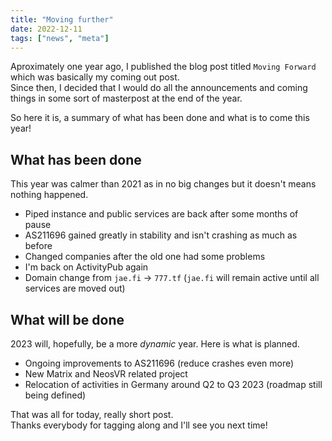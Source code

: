 ```yaml
---
title: "Moving further"
date: 2022-12-11
tags: ["news", "meta"]
---
```


Aproximately one year ago, I published the blog post titled `Moving Forward` which was basically my coming out post.  
Since then, I decided that I would do all the announcements and coming things in some sort of masterpost at the end of the year.

So here it is, a summary of what has been done and what is to come this year!

## What has been done

This year was calmer than 2021 as in no big changes but it doesn't means nothing happened.

- Piped instance and public services are back after some months of pause
- AS211696 gained greatly in stability and isn't crashing as much as before
- Changed companies after the old one had some problems
- I'm back on ActivityPub again
- Domain change from `jae.fi` -> `777.tf` (`jae.fi` will remain active until all services are moved out)

## What will be done

2023 will, hopefully, be a more _dynamic_ year. Here is what is planned.

- Ongoing improvements to AS211696 (reduce crashes even more)
- New Matrix and NeosVR related project
- Relocation of activities in Germany around Q2 to Q3 2023 (roadmap still being defined)

That was all for today, really short post.  
Thanks everybody for tagging along and I'll see you next time!
